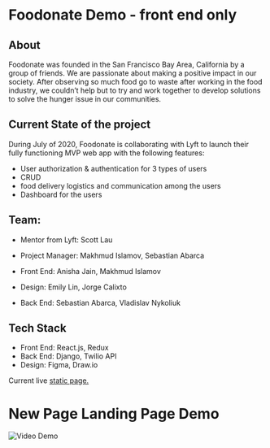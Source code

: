 # Foodonate Demo - front end only

## About
Foodonate was founded in the San Francisco Bay Area, California by a group of friends. We are passionate about making a positive impact in our society. After observing so much food go to waste after working in the food industry, we couldn’t help but to try and work together to develop solutions to solve the hunger issue in our communities.

## Current State of the project

During July of 2020, Foodonate is collaborating with Lyft to launch their fully functioning MVP web app with the following features:

- User authorization & authentication for 3 types of users
- CRUD
- food delivery logistics and communication among the users
- Dashboard for the users

## Team:

- Mentor from Lyft: Scott Lau

- Project Manager: Makhmud Islamov, Sebastian Abarca
- Front End: Anisha Jain, Makhmud Islamov
- Design: Emily Lin, Jorge Calixto
- Back End: Sebastian Abarca, Vladislav Nykoliuk

## Tech Stack

- Front End: React.js, Redux
- Back End: Django, Twilio API
- Design: Figma, Draw.io

Current live [static page.](https://www.foodonate.org/)

# New Page Landing Page Demo

![Video Demo]()